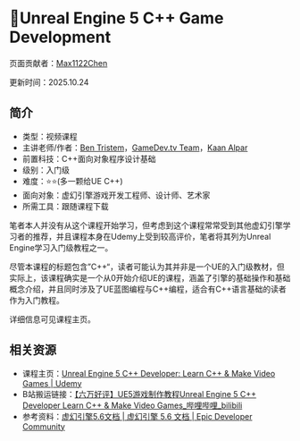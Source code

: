 # 🏫Unreal Engine 5 C++ Game Development

页面贡献者：[Max1122Chen](https://github.com/Max1122Chen)

更新时间：2025.10.24

## 简介

- 类型：视频课程
- 主讲老师/作者：[Ben Tristem](https://www.udemy.com/user/bentristem/)，[GameDev.tv Team](https://www.udemy.com/user/gamedevtv/)，[Kaan Alpar](https://www.udemy.com/user/kaan-alpar-22/)
- 前置科技：C++面向对象程序设计基础
- 级别：入门级
- 难度：⭐⭐(多一颗给UE C++) 
- 面向对象：虚幻引擎游戏开发工程师、设计师、艺术家
- 所需工具：跟随课程下载

笔者本人并没有从这个课程开始学习，但考虑到这个课程常常受到其他虚幻引擎学习者的推荐，并且课程本身在Udemy上受到较高评价，笔者将其列为Unreal Engine学习入门级教程之一。

尽管本课程的标题包含”C++“，读者可能认为其并非是一个UE的入门级教材，但实际上，该课程确实是一个从0开始介绍UE的课程，涵盖了引擎的基础操作和基础概念介绍，并且同时涉及了UE蓝图编程与C++编程，适合有C++语言基础的读者作为入门教程。

详细信息可见课程主页。

## 相关资源

- 课程主页：[Unreal Engine 5 C++ Developer: Learn C++ & Make Video Games | Udemy](https://www.udemy.com/course/unrealcourse/?couponCode=MT251022G1)
- B站搬运链接：[【六万好评】UE5游戏制作教程Unreal Engine 5 C++ Developer Learn C++ & Make Video Games_哔哩哔哩_bilibili](https://www.bilibili.com/video/BV1Su411T7zR/?spm_id_from=333.1387.favlist.content.click&vd_source=25800c8dd353f669fe131bd34020970c)
- 参考资料：[虚幻引擎5.6文档 | 虚幻引擎 5.6 文档 | Epic Developer Community](https://dev.epicgames.com/documentation/zh-cn/unreal-engine/unreal-engine-5-6-documentation)

